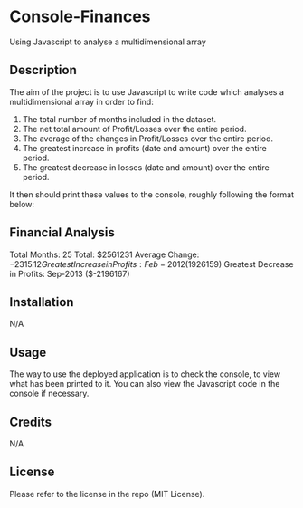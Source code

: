 # Console-Finances
Using Javascript to analyse a multidimensional array

## Description

The aim of the project is to use Javascript to write code which analyses a multidimensional array in order to find:

1. The total number of months included in the dataset.
2. The net total amount of Profit/Losses over the entire period.
3. The average of the changes in Profit/Losses over the entire period.
4. The greatest increase in profits (date and amount) over the entire period.
5. The greatest decrease in losses (date and amount) over the entire period.

It then should print these values to the console, roughly following the format below:

Financial Analysis
----------------------------
Total Months: 25
Total: $2561231
Average  Change: $-2315.12
Greatest Increase in Profits: Feb-2012 ($1926159)
Greatest Decrease in Profits: Sep-2013 ($-2196167)

## Installation

N/A

## Usage

The way to use the deployed application is to check the console, to view what has been printed to it. You can also view the Javascript code in the console if necessary. 

## Credits

N/A

## License

Please refer to the license in the repo (MIT License).
